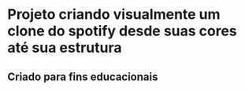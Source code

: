 <h1>Projeto criando visualmente um clone do spotify desde suas cores até sua estrutura</h1>

<h2>Criado para fins educacionais <h2>
